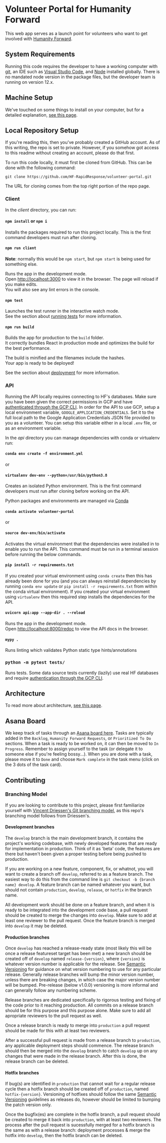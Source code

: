 # Volunteer Portal for Humanity Forward

This web app serves as a launch point for volunteers who want to get involved with [Humanity Forward](https://movehumanityforward.com/).

## System Requirements

Running this code requires the developer to have a working computer with [git](https://git-scm.com/downloads), an IDE such as [Visual Studio Code](https://code.visualstudio.com/), and [Node](https://nodejs.org/en/) installed globally. There is no mandated node version in the package files, but the developer team is running on version 12.x.

## Machine Setup

We've touched on some things to install on your computer, but for a detailed explanation, [see this page](/docs/setup.md).

## Local Repository Setup

If you're reading this, then you've probably created a GitHub account. As of this writing, the repo is set to private. However, if you somehow got access to this readme without creating an account, please do that first.

To run this code locally, it must first be cloned from GitHub. This can be done with the following command:

`git clone https://github.com/HF-RapidResponse/volunteer-portal.git`

The URL for cloning comes from the top right portion of the repo page.

### Client

In the _client_ directory, you can run:

#### `npm install` or `npm i`

Installs the packages required to run this project locally. This is the first command developers must run after cloning.

#### `npm run client`

**Note**: normally this would be `npm start`, but `npm start` is being used for something else.

Runs the app in the development mode.<br />
Open [http://localhost:3000](http://localhost:3000) to view it in the browser.
The page will reload if you make edits.<br />
You will also see any lint errors in the console.

#### `npm test`

Launches the test runner in the interactive watch mode.<br />
See the section about [running tests](https://facebook.github.io/create-react-app/docs/running-tests) for more information.

#### `npm run build`

Builds the app for production to the `build` folder.<br />
It correctly bundles React in production mode and optimizes the build for the best performance.

The build is minified and the filenames include the hashes.<br />
Your app is ready to be deployed!

See the section about [deployment](https://facebook.github.io/create-react-app/docs/deployment) for more information.

### API

Running the API locally requires connecting to HF's databases. Make sure you have been given the correct permissions in GCP and have [authenticated through the GCP CLI](https://cloud.google.com/sdk/docs/authorizing#authorizing_with_a_user_account). In order for the API to use GCP, setup a local environment variable, `GOOGLE_APPLICATION_CREDENTIALS`. Set it to the full local path to the Google Application Credentials JSON file provided to you as a volunteer. You can setup this variable either in a local `.env` file, or as an environment variable.

In the _api_ directory you can manage dependencies with conda or virtualenv run:

#### `conda env create -f environment.yml`

or

#### `virtualenv dev-env --python=/usr/bin/python3.8`

Creates an isolated Python environment. This is the first command developers must run after cloning before working on the API.

Python packages and environments are managed via [Conda](https://docs.conda.io/en/latest/miniconda.html)

#### `conda activate volunteer-portal`

or

#### `source dev-env/bin/activate`

Activates the virtual environment that the dependencies were installed in to enable you to run the API. This command must be run in a terminal session before running the below commands.

#### `pip install -r requirements.txt`

If you created your virtual environment using `conda create` then this has already been done for you (and you can always reinstall dependencies by running `conda env update` or `pip install -r requirements.txt` from within the conda virtual environment). If you created your virtual environment using `virtualenv` then this required step installs the dependencies for the API.

#### `uvicorn api:app --app-dir . --reload`

Runs the app in the development mode.<br />
Open [http://localhost:8000/redoc](http://localhost:8000/redoc) to view the API docs in the browser.

#### `mypy .`

Runs linting which validates Python static type hints/annotations

### `python -m pytest tests/`

Runs tests. Some data source tests currently (lazily) use real HF databases and require [authentication through the GCP CLI](https://cloud.google.com/sdk/docs/authorizing#authorizing_with_a_user_account).

## Architecture

To read more about architecture, [see this page](/docs/architecture.md).

## Asana Board

We keep track of tasks through an [Asana board here](https://app.asana.com/0/1196959085120745/board). Tasks are typically added in the `Backlog`, `Humanity Forward Requests`, or `Prioritized To Do` sections. When a task is ready to be worked on, it can then be moved to `In Progress`. Remember to assign yourself to the task (or delegate it to someone else if you're feeling bossy...). When you are done with a task, please move it to `Done` and choose `Mark complete` in the task menu (click on the 3 dots of the task card).

## Contributing

### Branching Model

If you are looking to contribute to this project, please first familiarize yourself with [Vincent Driessen's Git branching model](https://nvie.com/posts/a-successful-git-branching-model/), as this repo's branching model follows from Driessen's.

#### Development branches

The `develop` branch is the main development branch, it contains the project's working codebase, with newly developed features that are ready for implementation in production. Think of it as 'beta' code, the features are there but haven't been given a proper testing before being pushed to production.

If you are working on a new feature, component, fix, or whatnot, you will want to create a branch off `develop`, referred to as a feature branch. The easiest way to do this from the command line is `git checkout -b {branch name} develop`. A feature branch can be named whatever you want, but should not contain `production`, `develop`, `release`, or `hotfix` in the branch name.

All development work should be done on a feature branch, and when it is ready to be integrated into the development code base, a pull request should be created to merge the changes into `develop`. Make sure to add at least one reviewer to the pull request. Once the feature branch is merged into `develop` it may be deleted.

#### Production branches

Once `develop` has reached a release-ready state (most likely this will be once a release featureset target has been met) a new branch should be created off of `develop` named `release-{version}`, where `{version}` is whatever version number is applicable for the release. See [Semantic Versioning](https://semver.org/) for guidance on what version numbering to use for any particular release. Generally release branches will bump the minor version number, unless there are breaking changes, in which case the major version number will be bumped. Pre-release (below v1.0.0) versioning is more informal and can generally follow any numbering scheme.

Release branches are dedicated specifically to rigorous testing and fixing of the code prior to it reaching production. All commits on a release branch should be for this purpose and this purpose alone. Make sure to add all apropriate reviewers to the pull request as well.

Once a release branch is ready to merge into `production` a pull request should be made for this with at least two reviewers.

After a successful pull request is made from a release branch to `production`, any applicable deployment steps should commence. The release branch should then be merged into the `develop` branch to catch `develop` up on any changes that were made in the release branch. After this is done, the release branch can be deleted.

#### Hotfix branches

If bug(s) are identified in `production` that cannot wait for a regular release cycle then a hotfix branch should be created off of `production`, named `hotfix-{version}`. Versioning of hotfixes should follow the same [Semantic Versioning](https://semver.org/) guidelines as releases do, however should be limited to bumping the patch version only.

Once the bugfix(es) are complete in the hotfix branch, a pull request should be created to merge it back into `production`, with at least two reviewers. The process after the pull request is sucessfully merged for a hotfix branch is the same as with a release branch: deployment processes & merge the hotfix into `develop`, then the hotfix branch can be deleted.
